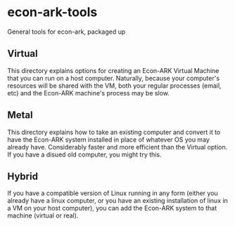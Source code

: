 # econ-ark-tools
General tools for econ-ark, packaged up

## Virtual

This directory explains options for creating an Econ-ARK Virtual Machine that you can run on a host computer. Naturally, because your computer's resources will be shared with the VM, both your regular processes (email, etc) and the Econ-ARK machine's process may be slow.

## Metal

This directory explains how to take an existing computer and convert it to have the Econ-ARK system installed in place of whatever OS you may already have. Considerably faster and more efficient than the Virtual option. If you have a disued old computer, you might try this.

## Hybrid

If you have a compatible version of Linux running in any form (either you already have a linux computer, or you have an existing installation of linux in a VM on your host computer), you can add the Econ-ARK system to that machine (virtual or real).

